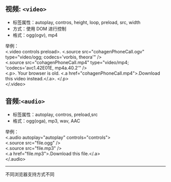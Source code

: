 视频: `<video>`
------
* 标签属性：autoplay, contros, height, loop, preload, src, width
* 方式：使用 DOM 进行控制
* 格式：ogg(ogv), mp4

举例：<br>
<.video controls preload>. 
<.source src="cohagenPhoneCall.ogv" type="video/ogg; codecs='vorbis, theora'" /> <br>
<.source src="cohagenPhoneCall.mp4" type="video/mp4; 'codecs='avc1.42E01E, mp4a.40.2'" /> <br>
<.p>. Your browser is old. <.a href="cohagenPhoneCall.mp4">.Download this video instead.</.a>. </.p> <br>
</.video> <br>


音频:`<audio>`
------
* 标签属性：autoplay, contros, preload,src
* 格式：ogg(oga), mp3, wav, AAC

举例： <br>
<.audio autoplay="autoplay" controls="controls"><br>
     <.source src="file.ogg" /><br>
     <.source src="file.mp3" /><br>
     <.a href="file.mp3">.Download this file.</.a><br> 
</.audio>

------
不同浏览器支持方式不同

